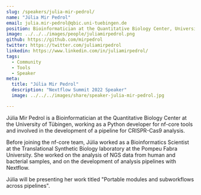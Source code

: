 ```yaml
---
slug: /speakers/julia-mir-pedrol/
name: "Júlia Mir Pedrol"
email: julia.mir-pedrol@qbic.uni-tuebingen.de
position: Bioinformatician at the Quantitative Biology Center, University of Tübingen
image: ../../../images/people/juliamirpedrol.png
github: https://github.com/mirpedrol
twitter: https://twitter.com/juliamirpedrol
linkedin: https://www.linkedin.com/in/juliamirpedrol/
tags:
  - Community
  - Tools
  - Speaker
meta:
  title: "Júlia Mir Pedrol"
  description: "Nextflow Summit 2022 Speaker"
  image: ../../../images/share/speaker-julia-mir-pedrol.jpg

---
```

Júlia Mir Pedrol is a Bioinformatician at the Quantitative Biology Center at the University of Tübingen, working as a Python developer for nf-core tools and involved in the development of a pipeline for CRISPR-Cas9 analysis.

Before joining the nf-core team, Júlia worked as a Bioinformatics Scientist at the Translational Synthetic Biology laboratory at the Pompeu Fabra University. She worked on the analysis of NGS data from human and bacterial samples, and on the development of analysis pipelines with Nextflow.

Júlia will be presenting her work titled "Portable modules and subworkflows across pipelines".
